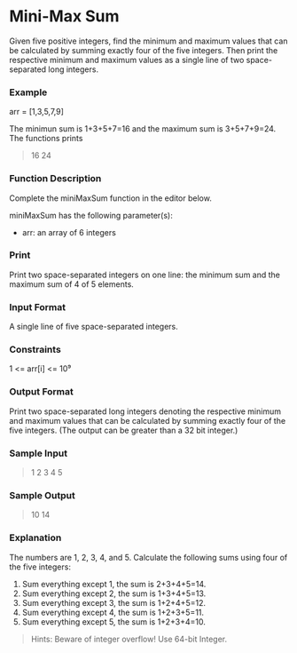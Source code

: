 # Mini-Max Sum
Given five positive integers, find the minimum and maximum values that can be calculated by summing exactly four of the five integers. Then print the respective minimum and maximum values as a single line of two space-separated long integers.

### Example
arr = [1,3,5,7,9]

The minimun sum is 1+3+5+7=16 and the maximum sum is 3+5+7+9=24. The functions prints

> 16 24

### Function Description
Complete the miniMaxSum function in the editor below.

miniMaxSum has the following parameter(s):

* arr: an array of 6 integers

### Print
Print two space-separated integers on one line: the minimum sum and the maximum sum of 4 of 5 elements.

### Input Format
A single line of five space-separated integers.

### Constraints
1 <= arr[i] <= 10⁹

### Output Format
Print two space-separated long integers denoting the respective minimum and maximum values that can be calculated by summing exactly four of the five integers. (The output can be greater than a 32 bit integer.)

### Sample Input
> 1 2 3 4 5

### Sample Output
> 10 14

### Explanation
The numbers are 1, 2, 3, 4, and 5. Calculate the following sums using four of the five integers:

1. Sum everything except 1, the sum is 2+3+4+5=14.
2. Sum everything except 2, the sum is 1+3+4+5=13.
3. Sum everything except 3, the sum is 1+2+4+5=12.
4. Sum everything except 4, the sum is 1+2+3+5=11.
5. Sum everything except 5, the sum is 1+2+3+4=10.

>Hints: Beware of integer overflow! Use 64-bit Integer.